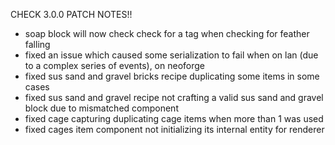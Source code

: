 CHECK 3.0.0 PATCH NOTES!!

- soap block will now check check for a tag when checking for feather falling
- fixed an issue which caused some serialization to fail when on lan (due to a complex series of events), on neoforge
- fixed sus sand and gravel bricks recipe duplicating some items in some cases
- fixed sus sand and gravel recipe not crafting a valid sus sand and gravel block due to mismatched component
- fixed cage capturing duplicating cage items when more than 1 was used
- fixed cages item component not initializing its internal entity for renderer